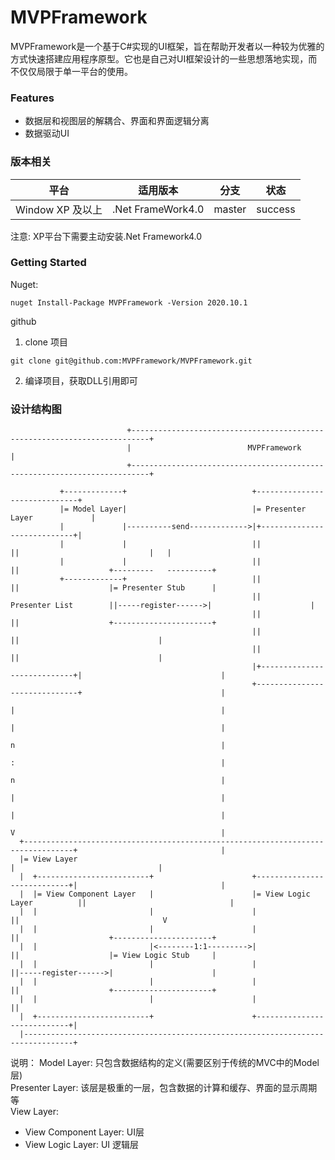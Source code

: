 # MVPFramework
MVPFramework是一个基于C#实现的UI框架，旨在帮助开发者以一种较为优雅的方式快速搭建应用程序原型。它也是自己对UI框架设计的一些思想落地实现，而不仅仅局限于单一平台的使用。

### Features
 - 数据层和视图层的解耦合、界面和界面逻辑分离
 - 数据驱动UI

### 版本相关
|       平台       |      适用版本      |   分支   |  状态   |
| --------------- | ----------------- | -------- | ------- |
| Window XP 及以上 | .Net FrameWork4.0 | master | success |

注意: XP平台下需要主动安装.Net Framework4.0

### Getting Started
Nuget:
```
nuget Install-Package MVPFramework -Version 2020.10.1
```

github  
1. clone 项目
```
git clone git@github.com:MVPFramework/MVPFramework.git
```
2. 编译项目，获取DLL引用即可

### 设计结构图
                              +--------------------------------------------------------------------------+                              
                              |                          MVPFramework                                    |                              
                              +--------------------------------------------------------------------------+                              
                                                                                                                                        
               +-------------+                            +------------------------------+                                              
               |= Model Layer|                            |= Presenter Layer             |                                              
               |             |----------send------------->|+----------------------------+|                                              
               |             |                            ||                            ||                             |   |            
               |             |                            ||                            ||                    +---------   ----------+  
               +-------------+                            ||                            ||                    |= Presenter Stub      |  
                                                          ||      Presenter List        ||-----register------>|                      |  
                                                          ||                            ||                    +----------------------+  
                                                          ||                            ||                               |              
                                                          ||                            ||                               |              
                                                          |+----------------------------+|                               |              
                                                          +------------------------------+                               |              
                                                                          |                                              |              
                                                                          |                                              |              
                                                                          n                                              |              
                                                                          :                                              |              
                                                                          n                                              |              
                                                                          |                                              |              
                                                                          |                                              |              
                                                                          V                                              |              
      +---------------------------------------------------------------------------------+                                |              
      |= View Layer                                                                     |                                |              
      |  +-------------------------+                      +----------------------------+|                                |              
      |  |= View Component Layer   |                      |= View Logic Layer          ||                                |              
      |  |                         |                      |                            ||                                V              
      |  |                         |                      |                            ||                    +----------------------+   
      |  |                         |<--------1:1--------->|                            ||                    |= View Logic Stub     |   
      |  |                         |                      |                            ||-----register------>|                      |   
      |  |                         |                      |                            ||                    +----------------------+   
      |  |                         |                      |                            ||                                               
      |  +-------------------------+                      +----------------------------+|                                               
      |---------------------------------------------------------------------------------+                                               

说明：
Model Layer: 只包含数据结构的定义(需要区别于传统的MVC中的Model层)  
Presenter Layer: 该层是极重的一层，包含数据的计算和缓存、界面的显示周期等  
View Layer:  
- View Component Layer: UI层  
- View Logic Layer: UI 逻辑层
